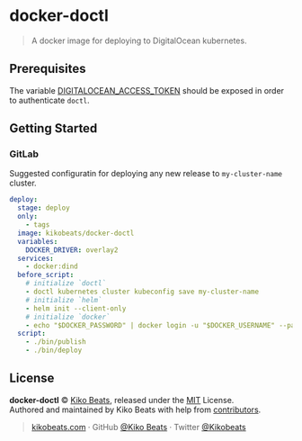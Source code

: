 # docker-doctl

> A docker image for deploying to DigitalOcean kubernetes.

## Prerequisites

The variable [DIGITALOCEAN_ACCESS_TOKEN](https://github.com/digitalocean/doctl#authenticating-with-digitalocean) should be exposed in order to authenticate `doctl`.

## Getting Started

### GitLab

Suggested configuratin for deploying any new release to `my-cluster-name` cluster.

```yaml
deploy:
  stage: deploy
  only:
    - tags
  image: kikobeats/docker-doctl
  variables:
    DOCKER_DRIVER: overlay2
  services:
    - docker:dind
  before_script:
    # initialize `doctl`
    - doctl kubernetes cluster kubeconfig save my-cluster-name
    # initialize `helm`
    - helm init --client-only
    # initialize `docker`
    - echo "$DOCKER_PASSWORD" | docker login -u "$DOCKER_USERNAME" --password-stdin
  script:
    - ./bin/publish
    - ./bin/deploy
```



## License

**docker-doctl** © [Kiko Beats](https://kikobeats.com), released under the [MIT](https://github.com/Kikobeats/docker-doctl/blob/master/LICENSE.md) License.<br>
Authored and maintained by Kiko Beats with help from [contributors](https://github.com/Kikobeats/docker-doctl/contributors).

> [kikobeats.com](https://kikobeats.com) · GitHub [@Kiko Beats](https://github.com/Kikobeats) · Twitter [@Kikobeats](https://twitter.com/Kikobeats)
